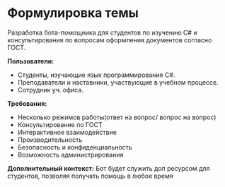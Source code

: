 # Формулировка темы 
Разработка бота-помощника для студентов по изучению C# и консультирования по вопросам оформления документов согласно ГОСТ.

**Пользователи:** 
  - Студенты, изучающие язык программирования C#.
  - Преподаватели и наставники, участвующие в учебном процессе.
  - Сотрудник уч. офиса.

**Требования:**
  - Несколько режимов работы(ответ на вопрос/ вопрос на вопрос)
  - Консультирование по ГОСТ
  - Интерактивное взаимодействие
  - Производительность
  - Безопасность и конфиденциальность
  - Возможность администрирования

**Дополнительный контекст:** Бот будет служить доп ресурсом для студентов, позволяя получать помощь в любое время

